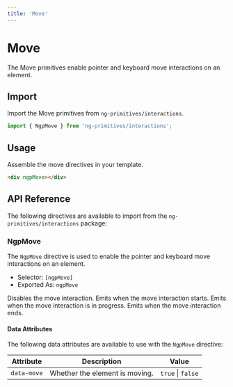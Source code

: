 ```yaml
---
title: 'Move'
---
```


# Move

The Move primitives enable pointer and keyboard move interactions on an element.

<docs-example name="move"></docs-example>

## Import

Import the Move primitives from `ng-primitives/interactions`.

```ts
import { NgpMove } from 'ng-primitives/interactions';
```

## Usage

Assemble the move directives in your template.

```html
<div ngpMove></div>
```

## API Reference

The following directives are available to import from the `ng-primitives/interactions` package:

### NgpMove

The `NgpMove` directive is used to enable the pointer and keyboard move interactions on an element.

- Selector: `[ngpMove]`
- Exported As: `ngpMove`

<response-field name="ngpMoveDisabled" type="boolean">
  Disables the move interaction.
</response-field>

<response-field name="ngpMoveStart" type="EventEmitter<NgpMoveStartEvent>">
  Emits when the move interaction starts.
</response-field>

<response-field name="ngpMove" type="EventEmitter<NgpMoveEvent>">
  Emits when the move interaction is in progress.
</response-field>

<response-field name="ngpMoveEnd" type="EventEmitter<NgpMoveEndEvent>">
  Emits when the move interaction ends.
</response-field>

#### Data Attributes

The following data attributes are available to use with the `NgpMove` directive:

| Attribute   | Description                    | Value             |
| ----------- | ------------------------------ | ----------------- |
| `data-move` | Whether the element is moving. | `true` \| `false` |
